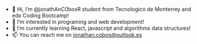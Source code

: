 - 👋 Hi, I’m @jonathAnC0bosR student from Tecnologico de Monterrey and edx Coding Bootcamp!
- 👀 I’m interested in programing and web development!
- 🌱 I’m currently learning React, javascript and algorithms data structures!
- 📫 You can reach me on jonathan.cobos@outlook.es

<!---
jonathAnC0bosR/jonathAnC0bosR is a ✨ special ✨ repository because its `README.md` (this file) appears on your GitHub profile.
You can click the Preview link to take a look at your changes.
--->
